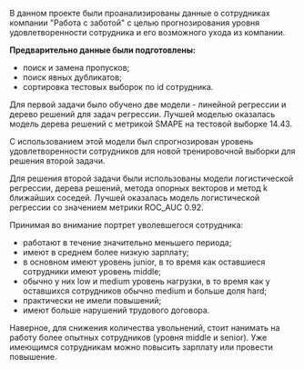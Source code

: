 В данном проекте были проанализированы данные о сотрудниках компании "Работа с заботой" с целью прогнозирования уровня удовлетворенности сотрудника и его возможного ухода из компании. 

**Предварительно данные были подготовлены:**
* поиск и замена пропусков;
* поиск явных дубликатов;
* сортировка тестовых выборок по id сотрудника.

Для первой задачи было обучено две модели - линейной регрессии и дерево решений для задач регрессии. Лучшей моделью оказалась модель дерева решений с метрикой SMAPE на тестовой выборке 14.43. 

С использованием этой модели был спрогнозирован уровень удовлетворенности сотрудников для новой тренировочной выборки для решения второй задачи. 

Для решения второй задачи были использованы модели логистической регрессии, дерева решений, метода опорных векторов и метод k ближайших соседей. Лучшей оказалась модель логистической регрессии со значением метрики ROC_AUC 0.92. 

Принимая во внимание портрет уволевшегося сотрудника: 
- работают в течение значительно меньшего периода;
- имеют в среднем более низкую зарплату;
- в основном имеют уровень junior, в то время как оставшиеся сотрудники имеют уровень middle;
- обычно у них low и medium уровень нагрузки, в то время как у оставшихся сотрудников обычно medium и больше доля hard;
- практически не имели повышений;
- имеют больше нарушений трудового договора.

Наверное, для снижения количества увольнений, стоит нанимать на работу более опытных сотрудников (уровня middle и senior). Уже имеющимся сотрудникам можно повысить зарплату или провести повышение. 